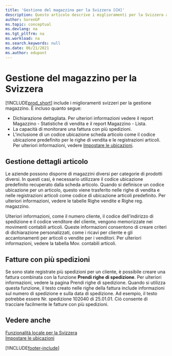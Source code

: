 ```yaml
---
title: 'Gestione del magazzino per la Svizzera [CH]'
description: Questo articolo descrive i miglioramenti per la Svizzera alle funzioni speciali di gestione dell'inventario in Business Central.
author: SorenGP
ms.topic: conceptual
ms.devlang: na
ms.tgt_pltfrm: na
ms.workload: na
ms.search.keywords: null
ms.date: 06/21/2021
ms.author: edupont
---
```

# <a name="swiss-inventory-management"></a><a name="swiss-inventory-management"></a><a name="swiss-inventory-management"></a>Gestione del magazzino per la Svizzera
[!INCLUDE[prod_short](../../includes/prod_short.md)] include i miglioramenti svizzeri per la gestione magazzino. È incluso quanto segue:  

- Dichiarazione dettagliata.  Per ulteriori informazioni vedere il report Magazzino - Statistiche di vendita e il report Magazzino - Lista.  
- La capacità di monitorare una fattura con più spedizioni.  
- L'inclusione di un codice ubicazione scheda articolo come il codice ubicazione predefinito per le righe di vendita e le registrazioni articoli. Per ulteriori informazioni, vedere [Impostare le ubicazioni](../../inventory-how-setup-locations.md).

## <a name="managing-item-details"></a><a name="managing-item-details"></a><a name="managing-item-details"></a>Gestione dettagli articolo
Le aziende possono disporre di magazzini diversi per categorie di prodotti diversi. In questi casi, è necessario utilizzare il codice ubicazione predefinito recuperato dalla scheda articolo. Quando si definisce un codice ubicazione per un articolo, questo viene trasferito nelle righe di vendita e nelle registrazioni articoli come codice di ubicazione articoli predefinito. Per ulteriori informazioni, vedere le tabelle Righe vendite e Righe reg. magazzino.  

Ulteriori informazioni, come il numero cliente, il codice dell'indirizzo di spedizione e il codice venditore del cliente, vengono memorizzate nei movimenti contabili articoli. Queste informazioni consentono di creare criteri di dichiarazione personalizzati, come i ricavi per cliente e gli accantonamenti per articoli o vendite per i venditori. Per ulteriori informazioni, vedere la tabella Mov. contabili articoli.  

## <a name="invoices-with-multiple-shipments"></a><a name="invoices-with-multiple-shipments"></a><a name="invoices-with-multiple-shipments"></a>Fatture con più spedizioni
Se sono state registrate più spedizioni per un cliente, è possibile creare una fattura combinata con la funzione **Prendi righe di spedizione**. Per ulteriori informazioni, vedere la pagina Prendi righe di spedizione. Quando si utilizza questa funzione, il testo creato nelle righe della fattura include informazioni sul numero di spedizione e sulla data di spedizione. Ad esempio, il testo potrebbe essere Nr. spedizione 102040 di 25.01.01. Ciò consente di tracciare facilmente le fatture con più spedizioni.  

## <a name="see-also"></a><a name="see-also"></a><a name="see-also"></a>Vedere anche
 [Funzionalità locale per la Svizzera](switzerland-local-functionality.md)   
 [Impostare le ubicazioni](../../inventory-how-setup-locations.md)


[!INCLUDE[footer-include](../../includes/footer-banner.md)]
